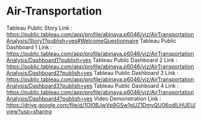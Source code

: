 # Air-Transportation


Tableau Public Story Link : https://public.tableau.com/app/profile/abinaya.p6046/viz/AirTransportationAnalysis/Story1?publish=yes#WelcomeQuestionnaire
Tableau Public Dashboard 1 Link : https://public.tableau.com/app/profile/abinaya.p6046/viz/AirTransportationAnalysis/Dashboard1?publish=yes
Tableau Public Dashboard 2 Link : https://public.tableau.com/app/profile/abinaya.p6046/viz/AirTransportationAnalysis/Dashboard2?publish=yes
Tableau Public Dashboard 3 Link : https://public.tableau.com/app/profile/abinaya.p6046/viz/AirTransportationAnalysis/Dashboard3?publish=yes
Tableau Public Dashboard 4 Link : https://public.tableau.com/app/profile/abinaya.p6046/viz/AirTransportationAnalysis/Dashboard4?publish=yes
Video Demonstration Link : https://drive.google.com/file/d/1OI0BJwVp9GSw1gUZ1DmyQU06odILHUEU/view?usp=sharing
